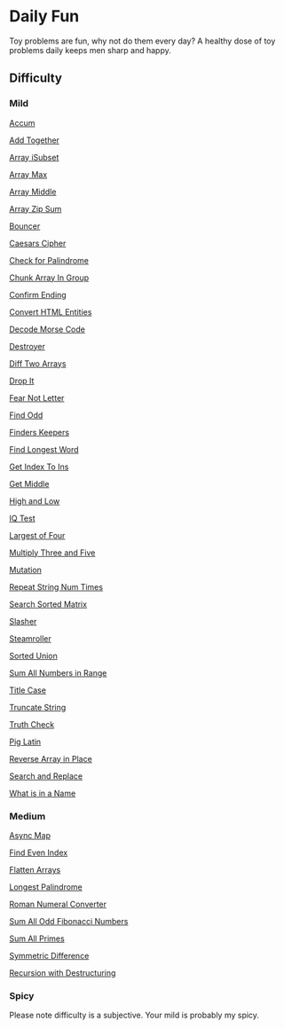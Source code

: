 <h1>Daily Fun</h1>
Toy problems are fun, why not do them every day? 
A healthy dose of toy problems daily keeps men sharp and happy. 

<h2>Difficulty</h2>

<h3>Mild</h3> 
<p><a href="/Accum.js" target="_blank">Accum</a></p>
<p><a href="/Add_Together.js" target="_blank">Add Together</a></p>
<p><a href="/Array_isSubset.js" target="_blank">Array iSubset</a></p>
<p><a href="/Array_Max.js" target="_blank">Array Max</a></p>
<p><a href="/Array_Middle.js" target="_blank">Array Middle</a></p> 
<p><a href="/Array_Zip_Sum.js" target="_blank">Array Zip Sum</a></p>        
<p><a href="/Bouncer.js" target="_blank">Bouncer</a></p>
<p><a href="/Caesars_Cipher.js" target="_blank">Caesars Cipher</a></p>
<p><a href="/Check_for_Palindromes.js" target="_blank">Check for Palindrome</a><p>
<p><a href="/Chunk_Array_In_Group.js" target="_blank">Chunk Array In Group</a><p>
<p><a href="/Confirm_Ending.js" target="_blank">Confirm Ending</a></p>
<p><a href="/Convert_HTML_Entities.js" target="_blank">Convert HTML Entities</a></p>
<p><a href="/Decode_Morse_Code.js" target="_blank">Decode Morse Code</a></p>
<p><a href="/Destroyer.js" target="_blank">Destroyer</a></p>
<p><a href="/Diff_Two_Arrays.js" target="_blank">Diff Two Arrays</a></p>
<p><a href="/Drop_It.js" target="_blank">Drop It</a></p>
<p><a href="/Fear_Not_Letter.js" target="_blank">Fear Not Letter</a></p>
<p><a href="/Find_Odd.js" target="_blank">Find Odd</a></p>
<p><a href="/Finders_Keepers.js" target="_blank">Finders Keepers</a></p>
<p><a href="/Find_Longest_Word.js" target="_blank">Find Longest Word</a></p>
<p><a href="/Get_Index_To_Ins.js" target="_blank">Get Index To Ins </a></p>
<p><a href="/Get_Middle.js" target="_blank">Get Middle</a></p>
<p><a href="/High_and_Low.js" target="_blank">High and Low</a></p>
<p><a href="/IQ_Test.js" target="_blank">IQ Test</a></p>
<p><a href="/Largest_of_Four.js" target="_blank">Largest of Four</a></p>
<p><a href="/Multiply_Three_and_Five.js" target="_blank">Multiply Three and Five</a></p>
<p><a href="/Mutation.js" target="_blank">Mutation</a></p>
<p><a href="/Repeat_String_Num_Times.js" target="_blank">Repeat String Num Times</a></p>
<p><a href="/Search_Sorted_Matrix.js" target="_blank">Search Sorted Matrix</a></p>
<p><a href="/Slasher.js" target="_blank">Slasher</a></p>
<p><a href="/Steamroller.js" target="_blank">Steamroller</a></p>
<p><a href="/Sorted_Union.js" target="_blank">Sorted Union</a></p>
<p><a href="/Sum_All_Numbers_in_Range.js" target="_blank">Sum All Numbers in Range</a></p>
<p><a href="/Title_Case.js" target="_blank">Title Case</a></p>
<p><a href="/Truncate_String.js" target="_blank">Truncate String</a></p>
<p><a href="/Truth_Check.js" target="_blank">Truth Check</a></p>
<p><a href="/Pig_Latin.js" target="_blank">Pig Latin</a></p>
<p><a href="/Reverse_Array_in_Place.js" target="_blank">Reverse Array in Place</a></p>
<p><a href="/Search_and_Replace.js" target="_blank">Search and Replace</a></p>
<p><a href="/What_is_in_a_Name.js" target="_blank">What is in a Name</a></p>

<h3>Medium</h3>
<p><a href="/Async_Map.js" target="_blank">Async Map</a></p>
<p><a href="/Find_Even_Index.js" target="_blank">Find Even Index</a></p>
<p><a href="/Flatten_Arrays.js" target="_blank">Flatten Arrays</a></p>
<p><a href="/Longest_Palindrome.js" target="_blank">Longest Palindrome</a></p>
<p><a href="/Roman_Numeral_Converter.js" target="_blank">Roman Numeral Converter</a></p>
<p><a href="/Sum_All_Odd_Fibonacci_Numbers.js" target="_blank">Sum All Odd Fibonacci Numbers</a></p>
<p><a href="/Sum_All_Primes.js" target="_blank">Sum All Primes</a></p>
<p><a href="/Symmetric_Difference.js" target="_blank">Symmetric Difference</a></p>
<p><a href="/Recursion_with_Destructuring.js" target="_blank">Recursion with Destructuring</a></p>

<h3>Spicy</h3>

Please note difficulty is a subjective. Your mild is probably my spicy.
